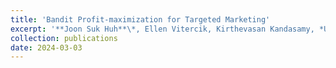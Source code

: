 ```yaml
---
title: 'Bandit Profit-maximization for Targeted Marketing'
excerpt: '**Joon Suk Huh**\*, Ellen Vitercik, Kirthevasan Kandasamy, *Under review*, 2024. [[PDF](https://arxiv.org/pdf/2403.01361.pdf)]'
collection: publications
date: 2024-03-03
---
```

